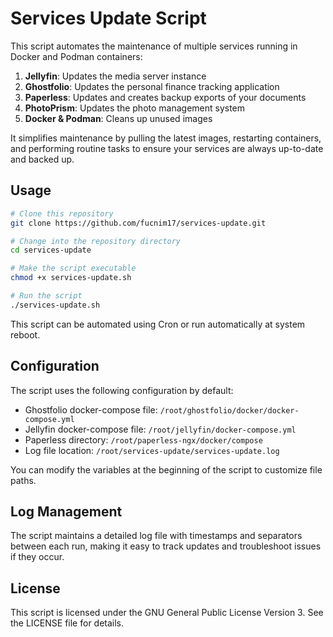 # Services Update Script

This script automates the maintenance of multiple services running in Docker and Podman containers:

1. **Jellyfin**: Updates the media server instance
2. **Ghostfolio**: Updates the personal finance tracking application
3. **Paperless**: Updates and creates backup exports of your documents
4. **PhotoPrism**: Updates the photo management system
5. **Docker & Podman**: Cleans up unused images

It simplifies maintenance by pulling the latest images, restarting containers, and performing routine tasks to ensure your services are always up-to-date and backed up.

## Usage

```bash
# Clone this repository
git clone https://github.com/fucnim17/services-update.git

# Change into the repository directory
cd services-update

# Make the script executable
chmod +x services-update.sh

# Run the script
./services-update.sh
```

This script can be automated using Cron or run automatically at system reboot.

## Configuration

The script uses the following configuration by default:
- Ghostfolio docker-compose file: `/root/ghostfolio/docker/docker-compose.yml`
- Jellyfin docker-compose file: `/root/jellyfin/docker-compose.yml`
- Paperless directory: `/root/paperless-ngx/docker/compose`
- Log file location: `/root/services-update/services-update.log`

You can modify the variables at the beginning of the script to customize file paths.

## Log Management

The script maintains a detailed log file with timestamps and separators between each run, making it easy to track updates and troubleshoot issues if they occur.

## License

This script is licensed under the GNU General Public License Version 3. See the LICENSE file for details.
